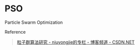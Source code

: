 # PSO
Particle Swarm Optimization

Reference
> [粒子群算法研究 - niuyongjie的专栏 - 博客频道 - CSDN.NET](http://blog.csdn.net/niuyongjie/article/category/294976)
